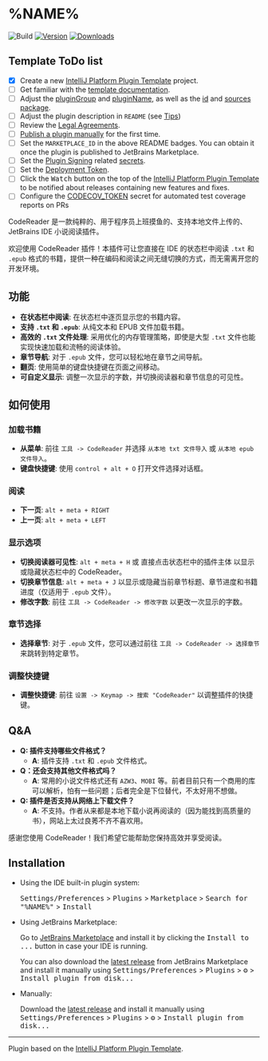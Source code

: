 # %NAME%

![Build](https://github.com/%REPOSITORY%/workflows/Build/badge.svg)
[![Version](https://img.shields.io/jetbrains/plugin/v/MARKETPLACE_ID.svg)](https://plugins.jetbrains.com/plugin/MARKETPLACE_ID)
[![Downloads](https://img.shields.io/jetbrains/plugin/d/MARKETPLACE_ID.svg)](https://plugins.jetbrains.com/plugin/MARKETPLACE_ID)

## Template ToDo list
- [x] Create a new [IntelliJ Platform Plugin Template][template] project.
- [ ] Get familiar with the [template documentation][template].
- [ ] Adjust the [pluginGroup](./gradle.properties) and [pluginName](./gradle.properties), as well as the [id](./src/main/resources/META-INF/plugin.xml) and [sources package](./src/main/kotlin).
- [ ] Adjust the plugin description in `README` (see [Tips][docs:plugin-description])
- [ ] Review the [Legal Agreements](https://plugins.jetbrains.com/docs/marketplace/legal-agreements.html?from=IJPluginTemplate).
- [ ] [Publish a plugin manually](https://plugins.jetbrains.com/docs/intellij/publishing-plugin.html?from=IJPluginTemplate) for the first time.
- [ ] Set the `MARKETPLACE_ID` in the above README badges. You can obtain it once the plugin is published to JetBrains Marketplace.
- [ ] Set the [Plugin Signing](https://plugins.jetbrains.com/docs/intellij/plugin-signing.html?from=IJPluginTemplate) related [secrets](https://github.com/JetBrains/intellij-platform-plugin-template#environment-variables).
- [ ] Set the [Deployment Token](https://plugins.jetbrains.com/docs/marketplace/plugin-upload.html?from=IJPluginTemplate).
- [ ] Click the <kbd>Watch</kbd> button on the top of the [IntelliJ Platform Plugin Template][template] to be notified about releases containing new features and fixes.
- [ ] Configure the [CODECOV_TOKEN](https://docs.codecov.com/docs/quick-start) secret for automated test coverage reports on PRs

<!-- Plugin description -->
CodeReader 是一款纯粹的、用于程序员上班摸鱼的、支持本地文件上传的、JetBrains IDE 小说阅读插件。

欢迎使用 CodeReader 插件！本插件可让您直接在 IDE 的状态栏中阅读 `.txt` 和 `.epub` 格式的书籍，提供一种在编码和阅读之间无缝切换的方式，而无需离开您的开发环境。

## 功能

- **在状态栏中阅读**: 在状态栏中逐页显示您的书籍内容。
- **支持 `.txt` 和 `.epub`**: 从纯文本和 EPUB 文件加载书籍。
- **高效的 `.txt` 文件处理**: 采用优化的内存管理策略，即使是大型 `.txt` 文件也能实现快速加载和流畅的阅读体验。
- **章节导航**: 对于 `.epub` 文件，您可以轻松地在章节之间导航。
- **翻页**: 使用简单的键盘快捷键在页面之间移动。
- **可自定义显示**: 调整一次显示的字数，并切换阅读器和章节信息的可见性。

## 如何使用

### 加载书籍

- **从菜单**: 前往 `工具 -> CodeReader` 并选择 `从本地 txt 文件导入` 或 `从本地 epub 文件导入`。
- **键盘快捷键**: 使用 `control + alt + O` 打开文件选择对话框。

### 阅读

- **下一页**: `alt + meta + RIGHT`
- **上一页**: `alt + meta + LEFT`

### 显示选项

- **切换阅读器可见性**: `alt + meta + H` 或 直接点击状态栏中的插件主体 以显示或隐藏状态栏中的 CodeReader。
- **切换章节信息**: `alt + meta + J` 以显示或隐藏当前章节标题、章节进度和书籍进度（仅适用于 `.epub` 文件）。
- **修改字数**: 前往 `工具 -> CodeReader -> 修改字数` 以更改一次显示的字数。

### 章节选择

- **选择章节**: 对于 `.epub` 文件，您可以通过前往 `工具 -> CodeReader -> 选择章节` 来跳转到特定章节。

### 调整快捷键

- **调整快捷键**: 前往 `设置 -> Keymap -> 搜索 "CodeReader"` 以调整插件的快捷键。

## Q&A

- **Q: 插件支持哪些文件格式？**
  - **A**: 插件支持 `.txt` 和 `.epub` 文件格式。
- **Q：还会支持其他文件格式吗？**
  - **A**: 常用的小说文件格式还有 `AZW3`、`MOBI` 等。前者目前只有一个商用的库可以解析，怕有一些问题；后者完全是下位替代，不太好用不想做。
- **Q: 插件是否支持从网络上下载文件？**
  - **A**: 不支持。作者从来都是本地下载小说再阅读的（因为能找到高质量的书），网站上太过良莠不齐不喜欢用。

感谢您使用 CodeReader！我们希望它能帮助您保持高效并享受阅读。
<!-- Plugin description end -->

## Installation

- Using the IDE built-in plugin system:
  
  <kbd>Settings/Preferences</kbd> > <kbd>Plugins</kbd> > <kbd>Marketplace</kbd> > <kbd>Search for "%NAME%"</kbd> >
  <kbd>Install</kbd>
  
- Using JetBrains Marketplace:

  Go to [JetBrains Marketplace](https://plugins.jetbrains.com/plugin/MARKETPLACE_ID) and install it by clicking the <kbd>Install to ...</kbd> button in case your IDE is running.

  You can also download the [latest release](https://plugins.jetbrains.com/plugin/MARKETPLACE_ID/versions) from JetBrains Marketplace and install it manually using
  <kbd>Settings/Preferences</kbd> > <kbd>Plugins</kbd> > <kbd>⚙️</kbd> > <kbd>Install plugin from disk...</kbd>

- Manually:

  Download the [latest release](https://github.com/%REPOSITORY%/releases/latest) and install it manually using
  <kbd>Settings/Preferences</kbd> > <kbd>Plugins</kbd> > <kbd>⚙️</kbd> > <kbd>Install plugin from disk...</kbd>


---
Plugin based on the [IntelliJ Platform Plugin Template][template].

[template]: https://github.com/JetBrains/intellij-platform-plugin-template
[docs:plugin-description]: https://plugins.jetbrains.com/docs/intellij/plugin-user-experience.html#plugin-description-and-presentation
